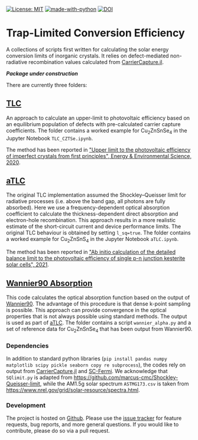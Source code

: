 [![License: MIT](https://img.shields.io/badge/License-MIT-yellow.svg)](https://opensource.org/licenses/MIT)
[![made-with-python](https://img.shields.io/badge/Made%20with-Python-1f425f.svg)](https://www.python.org/)
[![DOI](https://zenodo.org/badge/263363730.svg)](https://zenodo.org/badge/latestdoi/263363730)

# Trap-Limited Conversion Efficiency

A collections of scripts first written for calculating the solar energy conversion limits of inorganic crystals. It relies on defect-mediated non-radiative recombination values calculated from [CarrierCapture.jl](https://github.com/WMD-group/CarrierCapture.jl). 

***Package under construction*** 

There are currently three folders:

## [TLC](tlc)

An approach to calculate an upper-limit to photovoltaic efficiency based on an equilibrium population of defects with pre-calculated carrier capture coefficients. The folder contains a worked example for Cu<sub>2</sub>ZnSnSe<sub>4</sub> in the Jupyter Notebook `TLC_CZTSe.ipynb`.

The method has been reported in ["Upper limit to the photovoltaic efficiency of imperfect crystals from first principles", Energy & Environmental Science, 2020](https://pubs.rsc.org/en/content/articlelanding/2020/ee/d0ee00291g).

## [aTLC](atlc)

The original TLC implementation assumed the Shockley–Queisser limit for radiative processes (i.e. above the band gap, all photons are fully absorbed). Here we use a frequency-dependent optical absorption coefficient to calculate the thickness-dependent direct absorption and electron-hole recombination. This approach results in a more realistic estimate of the short-circuit current and device performance limits. The original TLC behaviour is obtained by setting `l_sq=true`. The folder contains a worked example for Cu<sub>2</sub>ZnSnS<sub>4</sub>  in the Jupyter Notebook `aTLC.ipynb`.

The method has been reported in ["Ab initio calculation of the detailed balance limit to the photovoltaic efficiency of single p-n junction kesterite solar cells", 2021](https://aip.scitation.org/doi/10.1063/5.0049143).

## [Wannier90 Absorption](wannier90-absorption)

This code calculates the optical absorption function based on the output of [Wannier90](http://www.wannier.org). The advantage of this procedure is that dense k-point sampling is possible. This approach can provide convergence in the optical properties that is not always possible using standard methods. The output is used as part of [aTLC](atlc). The folder contains a script `wannier_alpha.py` and a set of reference data for Cu<sub>2</sub>ZnSnSe<sub>4</sub> that has been output from Wannier90.  

### Dependencies 

In addition to standard python libraries (`pip install pandas numpy matplotlib scipy pickle seaborn copy re subprocess`), the codes rely on output from [CarrierCapture.jl](https://github.com/WMD-group/CarrierCapture.jl) and [SC-Fermi](https://github.com/jbuckeridge/sc-fermi). We acknowledge that `SQlimit.py` is adapted from https://github.com/marcus-cmc/Shockley-Queisser-limit, while the AM1.5g solar spectrum `ASTMG173.csv` is taken from https://www.nrel.gov/grid/solar-resource/spectra.html. 

### Development

The project is hosted on [Github](https://github.com/WMD-group/traplimitedconversion). Please use the [issue tracker](https://github.com/WMD-group/carriercapture/issues/) for feature requests, bug reports, and more general questions. If you would like to contribute, please do so via a pull request.

